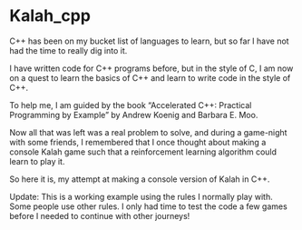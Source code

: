 # Kalah_cpp
C++ has been on my bucket list of languages to learn, but so far I have not had the time to really dig into it.

I have written code for C++ programs before, but in the style of C, I am now on a quest to learn the basics of C++ and learn to write code in the style of C++.

To help me, I am guided by the book “Accelerated C++: Practical Programming by Example” by Andrew Koenig and Barbara E. Moo.

Now all that was left was a real problem to solve, and during a game-night with some friends, I remembered that I once thought about making a console Kalah game such that a reinforcement learning algorithm could learn to play it.

So here it is, my attempt at making a console version of Kalah in C++.

Update: This is a working example using the rules I normally play with. Some people use other rules. I only had time to test the code a few games before I needed to continue with other journeys!
